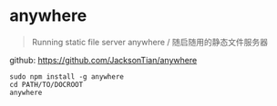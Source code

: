 # anywhere

> Running static file server anywhere / 随启随用的静态文件服务器

github: <https://github.com/JacksonTian/anywhere>

    sudo npm install -g anywhere
    cd PATH/TO/DOCROOT
    anywhere

